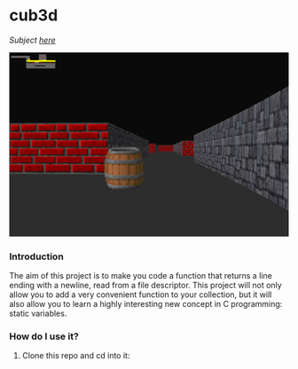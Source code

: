 # cub3d
_Subject [here](../subjects/cub3d.subject.pdf)_

<p align="center"> 
<img  width="800" src="../assets/screenshot.png">
</p>


### Introduction
The aim of this project is to make you code a function that returns a line
ending with a newline, read from a file descriptor.
This project will not only allow you to add a very convenient function to your collection,
but it will also allow you to learn a highly interesting new concept in C programming:
static variables.

### How do I use it?
1. Clone this repo and cd into it:
